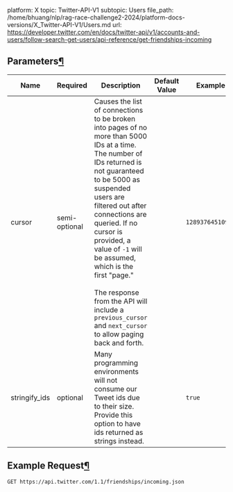 platform: X
topic: Twitter-API-V1
subtopic: Users
file_path: /home/bhuang/nlp/rag-race-challenge2-2024/platform-docs-versions/X_Twitter-API-V1/Users.md
url: https://developer.twitter.com/en/docs/twitter-api/v1/accounts-and-users/follow-search-get-users/api-reference/get-friendships-incoming

## Parameters[¶](#parameters "Permalink to this headline")

| Name | Required | Description | Default Value | Example |
| --- | --- | --- | --- | --- |
| cursor | semi-optional | Causes the list of connections to be broken into pages of no more than 5000 IDs at a time. The number of IDs returned is not guaranteed to be 5000 as suspended users are filtered out after connections are queried. If no cursor is provided, a value of `-1` will be assumed, which is the first "page."<br><br>The response from the API will include a `previous_cursor` and `next_cursor` to allow paging back and forth. |     | `12893764510938` |
| stringify\_ids | optional | Many programming environments will not consume our Tweet ids due to their size. Provide this option to have ids returned as strings instead. |     | `true` |

## Example Request[¶](#example-request "Permalink to this headline")

`GET https://api.twitter.com/1.1/friendships/incoming.json`